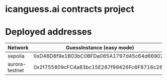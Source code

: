 # icanguess.ai contracts project

# Deployed addresses

Network | GuessInstance (easy mode)
--- | --- |
sepolia | 0xD46D8f9e1B03bC0BFDa065A1797d45c64d66902c
aurora-testnet | 0x2f755809cFC4a83bc15E287f99426Fc6F8716c28

